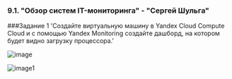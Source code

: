 ### 9.1. "Обзор систем IT-мониторинга" - "Сергей Шульга"

###Задание 1 'Создайте виртуальную машину в Yandex Cloud Compute Cloud и с помощью Yandex Monitoring создайте дашборд, на котором будет видно загрузку процессора.'

![image](https://github.com/SergeiShulga/9.1-IT-Monitoring/tree/main/img/image.png)


![image1](https://github.com/SergeiShulga/9.1-IT-Monitoring/tree/main/img/image1.png)


